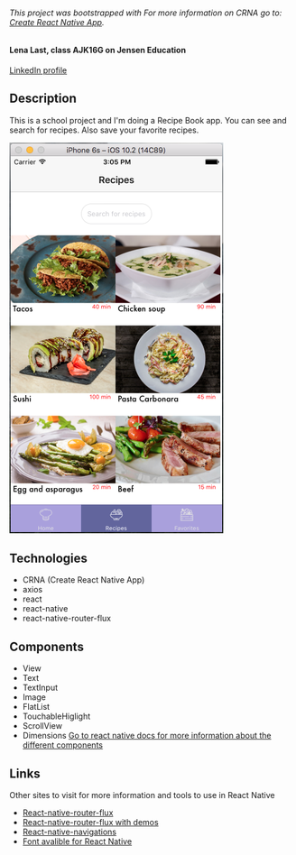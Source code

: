 ###### This project was bootstrapped with For more information on CRNA go to: [Create React Native App](https://github.com/react-community/create-react-native-app).
 
#### Lena Last, class AJK16G on Jensen Education

[LinkedIn profile](https://www.linkedin.com/in/lena-last/)

## Description
This is a school project and I'm doing a Recipe Book app. 
You can see and search for recipes. Also save your favorite recipes.

![A sneek-peek](https://github.com/lenalast/cookeat/blob/master/assets/Screen%20Shot%202017-10-19%20at%2015.05.16.png)

## Technologies
* CRNA (Create React Native App)
* axios
* react
* react-native
* react-native-router-flux

## Components
* View
* Text
* TextInput
* Image
* FlatList
* TouchableHiglight
* ScrollView
* Dimensions
[Go to react native docs for more information about the different components](https://facebook.github.io/react-native/docs/getting-started.html)

## Links
Other sites to visit for more information and tools to use in React Native
* [React-native-router-flux](https://github.com/aksonov/react-native-router-flux/blob/master/docs/API.md)
* [React-native-router-flux with demos](https://medium.com/differential/react-native-basics-using-react-native-router-flux-f11e5128aff9)
* [React-native-navigations](https://reactnavigation.org/docs/intro/)
* [Font avalible for React Native](https://github.com/react-native-training/react-native-fonts)
